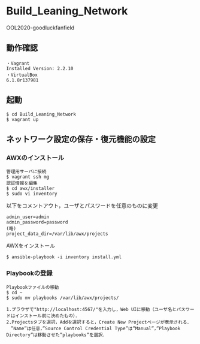 # Build_Leaning_Network
OOL2020-goodluckfanfield

## 動作確認
```
・Vagrant
Installed Version: 2.2.10
・VirtualBox
6.1.8r137981
```
## 起動
```
$ cd Build_Leaning_Network
$ vagrant up
```
## ネットワーク設定の保存・復元機能の設定
### AWXのインストール
```
管理用サーバに接続
$ vagrant ssh mg
認証情報を編集
$ cd awx/installer
$ sudo vi inventory
```
以下をコメントアウト，ユーザとパスワードを任意のものに変更<br>

```
admin_user=admin
admin_password=password
(略)
project_data_dir=/var/lib/awx/projects
```
AWXをインストール
```
$ ansible-playbook -i inventory install.yml
```

### Playbookの登録
```
Playbookファイルの移動
$ cd ~
$ sudo mv playbooks /var/lib/awx/projects/
```
```
1.ブラウザで"http://localhost:4567/"を入力し，Web UIに移動（ユーザ名とパスワードはインストール前に決めたもの）．
2.Projectsタブを選択，Addを選択すると，Create New Projectページが表示される．
　”Name”は任意，”Source Control Credential Type”は”Manual”，”Playbook Directory”は移動させた”playbooks”を選択．
```
